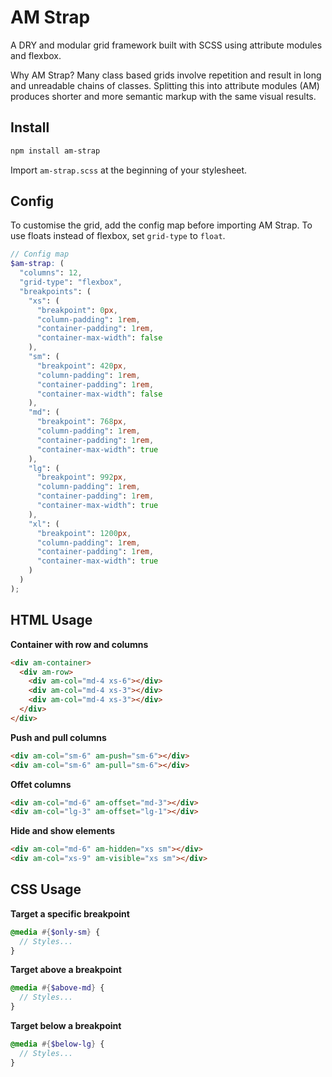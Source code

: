 # AM Strap

A DRY and modular grid framework built with SCSS using attribute modules and flexbox. 

Why AM Strap? Many class based grids involve repetition and result in long and unreadable chains of classes. Splitting this into attribute modules (AM) produces shorter and more semantic markup with the same visual results.

## Install

````sh
npm install am-strap
````

Import `am-strap.scss` at the beginning of your stylesheet.

## Config

To customise the grid, add the config map before importing AM Strap. To use floats instead of flexbox, set `grid-type` to `float`.

````scss
// Config map
$am-strap: (
  "columns": 12,
  "grid-type": "flexbox",
  "breakpoints": (
    "xs": (
      "breakpoint": 0px,
      "column-padding": 1rem,
      "container-padding": 1rem,
      "container-max-width": false
    ),
    "sm": (
      "breakpoint": 420px,
      "column-padding": 1rem,
      "container-padding": 1rem,
      "container-max-width": false
    ),
    "md": (
      "breakpoint": 768px,
      "column-padding": 1rem,
      "container-padding": 1rem,
      "container-max-width": true
    ),
    "lg": (
      "breakpoint": 992px,
      "column-padding": 1rem,
      "container-padding": 1rem,
      "container-max-width": true
    ),
    "xl": (
      "breakpoint": 1200px,
      "column-padding": 1rem,
      "container-padding": 1rem,
      "container-max-width": true
    )
  )
);
````

## HTML Usage

**Container with row and columns**

````html
<div am-container>
  <div am-row>
    <div am-col="md-4 xs-6"></div>
    <div am-col="md-4 xs-3"></div>
    <div am-col="md-4 xs-3"></div>
  </div>
</div>
````

**Push and pull columns**

````html
<div am-col="sm-6" am-push="sm-6"></div>
<div am-col="sm-6" am-pull="sm-6"></div>
````

**Offet columns**

````html
<div am-col="md-6" am-offset="md-3"></div>
<div am-col="lg-3" am-offset="lg-1"></div>
````

**Hide and show elements**

````html
<div am-col="md-6" am-hidden="xs sm"></div>
<div am-col="xs-9" am-visible="xs sm"></div>
````

## CSS Usage

**Target a specific breakpoint**

````scss
@media #{$only-sm} {
  // Styles...
}
````

**Target above a breakpoint**

````scss
@media #{$above-md} {
  // Styles...
}
````

**Target below a breakpoint**

````scss
@media #{$below-lg} {
  // Styles...
}
````